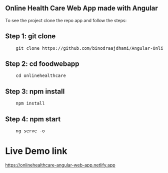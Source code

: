## Online Health Care Web App made with Angular
<p>To see the project clone the repo app and follow the steps:</p>

## Step 1: git clone
<pre>
    git clone https://github.com/binodraajdhami/Angular-Online-Health-Care.git
</pre>

## Step 2: cd foodwebapp
<pre>
    cd onlinehealthcare
</pre>

## Step 3: npm install
<pre>
    npm install
</pre>

## Step 4: npm start
<pre>
    ng serve -o
</pre>

# Live Demo link
<a href="https://onlinehealthcare-angular-web-app.netlify.app">https://onlinehealthcare-angular-web-app.netlify.app</a>
